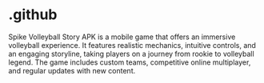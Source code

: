 # .github
Spike Volleyball Story APK is a mobile game that offers an immersive volleyball experience. It features realistic mechanics, intuitive controls, and an engaging storyline, taking players on a journey from rookie to volleyball legend. The game includes custom teams, competitive online multiplayer, and regular updates with new content.
